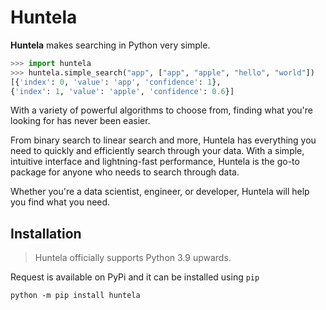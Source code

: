 # Huntela
**Huntela** makes searching in Python very simple.

```python
>>> import huntela
>>> huntela.simple_search("app", ["app", "apple", "hello", "world"])
[{'index': 0, 'value': 'app', 'confidence': 1},
{'index': 1, 'value': 'apple', 'confidence': 0.6}]
```

With a variety of powerful algorithms to choose from, finding what you're looking for has never been easier.

From binary search to linear search and more, Huntela has everything you need to 
quickly and efficiently search through your data. With a simple, intuitive interface
and lightning-fast performance, Huntela is the go-to package for anyone who needs to search through data.

Whether you're a data scientist, engineer, or  developer, Huntela will help you find what you need.

## Installation

> Huntela officially supports Python 3.9 upwards. 

Request is available on PyPi and it can be installed using `pip`

```batch
python -m pip install huntela
```
